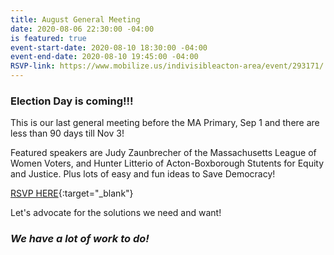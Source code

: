 ```yaml
---
title: August General Meeting
date: 2020-08-06 22:30:00 -04:00
is featured: true
event-start-date: 2020-08-10 18:30:00 -04:00
event-end-date: 2020-08-10 19:45:00 -04:00
RSVP-link: https://www.mobilize.us/indivisibleacton-area/event/293171/
---
```


### Election Day is coming!!!

This is our last general meeting before the MA Primary, Sep 1 and there are less than 90 days till Nov 3!

Featured speakers are Judy Zaunbrecher of the Massachusetts League of Women Voters, and Hunter Litterio of Acton-Boxborough Stutents for Equity and Justice. Plus lots of easy and fun ideas to Save Democracy!

[RSVP HERE](https://www.google.com/url?q=https://www.mobilize.us/indivisibleacton-area/event/293171){:target="_blank"}

Let's advocate for the solutions we need and want!

### *We have a lot of work to do!*